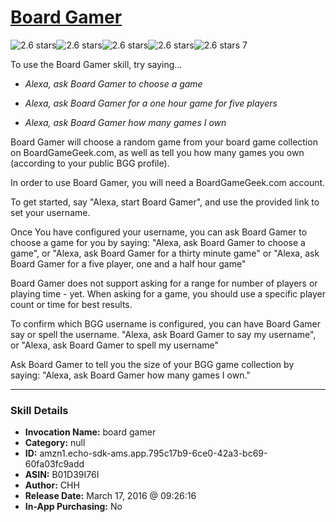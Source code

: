 # [Board Gamer](http://alexa.amazon.com/#skills/amzn1.echo-sdk-ams.app.795c17b9-6ce0-42a3-bc69-60fa03fc9add)
![2.6 stars](../../images/ic_star_black_18dp_1x.png)![2.6 stars](../../images/ic_star_black_18dp_1x.png)![2.6 stars](../../images/ic_star_half_black_18dp_1x.png)![2.6 stars](../../images/ic_star_border_black_18dp_1x.png)![2.6 stars](../../images/ic_star_border_black_18dp_1x.png) 7

To use the Board Gamer skill, try saying...

* *Alexa, ask Board Gamer to choose a game*

* *Alexa, ask Board Gamer for a one hour game for five players*

* *Alexa, ask Board Gamer how many games I own*

Board Gamer will choose a random game from your board game collection on BoardGameGeek.com, as well as tell you how many games you own (according to your public BGG profile). 

In order to use Board Gamer, you will need a BoardGameGeek.com account.

To get started, say "Alexa, start Board Gamer", and use the provided link to set your username.

Once You have configured your username, you can ask Board Gamer to choose a game for you by saying:
"Alexa, ask Board Gamer to choose a game", or
"Alexa, ask Board Gamer for a thirty minute game" or
"Alexa, ask Board Gamer for a five player, one and a half hour game"

Board Gamer does not support asking for a range for number of players or playing time - yet. When asking for a game, you should use a specific player count or time for best results.

To confirm which BGG username is configured, you can have Board Gamer say or spell the username.
"Alexa, ask Board Gamer to say my username", or
"Alexa, ask Board Gamer to spell my username"

Ask Board Gamer to tell you the size of your BGG game collection by saying:
"Alexa, ask Board Gamer how many games I own."

***

### Skill Details

* **Invocation Name:** board gamer
* **Category:** null
* **ID:** amzn1.echo-sdk-ams.app.795c17b9-6ce0-42a3-bc69-60fa03fc9add
* **ASIN:** B01D39I76I
* **Author:** CHH
* **Release Date:** March 17, 2016 @ 09:26:16
* **In-App Purchasing:** No
